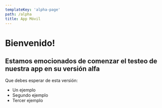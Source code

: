 ```yaml
---
templateKey: 'alpha-page'
path: /alpha
title: App Móvil
---
```


# Bienvenido!
## Estamos emocionados de comenzar el testeo de nuestra app en su versión alfa

Que debes esperar de esta versión: 

- Un ejemplo
- Segundo ejemplo
- Tercer ejemplo